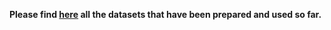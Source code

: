 **Please find [here](
https://drive.google.com/drive/folders/17QDRfhZcklAl7rtZaot72R0mOvbCqi3i
) all the datasets that have been prepared and used so far.**
